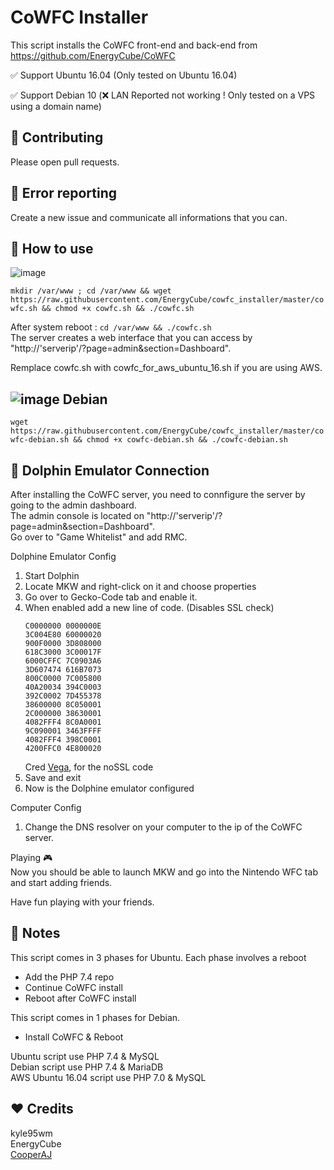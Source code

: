 CoWFC Installer
======

This script installs the CoWFC front-end and back-end from https://github.com/EnergyCube/CoWFC

✅ Support Ubuntu 16.04 (Only tested on Ubuntu 16.04)

✅ Support Debian 10 (❌ LAN Reported not working ! Only tested on a VPS using a domain name)

🔨 Contributing
-------

Please open pull requests.

🔧 Error reporting
-------

Create a new issue and communicate all informations that you can.

📝 How to use
-------

![image](https://upload.wikimedia.org/wikipedia/commons/thumb/9/9d/Ubuntu_logo.svg/100px-Ubuntu_logo.svg.png)

`mkdir /var/www ; cd /var/www && wget https://raw.githubusercontent.com/EnergyCube/cowfc_installer/master/cowfc.sh && chmod +x cowfc.sh && ./cowfc.sh`

After system reboot : `cd /var/www && ./cowfc.sh` <br/>
The server creates a web interface that you can access by "http://'serverip'/?page=admin&section=Dashboard".

Remplace cowfc.sh with cowfc_for_aws_ubuntu_16.sh if you are using AWS.

![image](https://www.debian.org/logos/openlogo-nd-25.png) Debian
----

`wget https://raw.githubusercontent.com/EnergyCube/cowfc_installer/master/cowfc-debian.sh && chmod +x cowfc-debian.sh && ./cowfc-debian.sh`

🐬 Dolphin Emulator Connection
-------
After installing the CoWFC server, you need to connfigure the server by going to the admin dashboard.<br/>
The admin console is located on "http://'serverip'/?page=admin&section=Dashboard".<br/> 
Go over to "Game Whitelist" and add RMC.

Dolphine Emulator Config

1. Start Dolphin
2. Locate MKW and right-click on it and choose properties
3. Go over to Gecko-Code tab and enable it.
4. When enabled add a new line of code. (Disables SSL check)<br/>
   ```
   C0000000 0000000E
   3C004E80 60000020
   900F0000 3D808000
   618C3000 3C00017F
   6000CFFC 7C0903A6
   3D607474 616B7073
   800C0000 7C005800
   40A20034 394C0003
   392C0002 7D455378
   38600000 8C050001
   2C000000 38630001
   4082FFF4 8C0A0001
   9C090001 3463FFFF
   4082FFF4 398C0001
   4200FFC0 4E800020
   ```
   Cred [Vega](https://mariokartwii.com/showthread.php?tid=1149), for the noSSL code
6. Save and exit
7. Now is the Dolphine emulator configured

Computer Config
1. Change the DNS resolver on your computer to the ip of the CoWFC server.

Playing 🎮 <br/>
Now you should be able to launch MKW and go into the Nintendo WFC tab and start adding friends.

Have fun playing with your friends.

📖 Notes
-------

This script comes in 3 phases for Ubuntu. Each phase involves a reboot
-	Add the PHP 7.4 repo
-	Continue CoWFC install
-	Reboot after CoWFC install

This script comes in 1 phases for Debian.
-	Install CoWFC & Reboot

Ubuntu script use PHP 7.4 & MySQL\
Debian script use PHP 7.4 & MariaDB\
AWS Ubuntu 16.04 script use PHP 7.0 & MySQL

❤️ Credits
-------
kyle95wm\
EnergyCube\
[CooperAJ](https://www.youtube.com/watch?v=VUoE6R071oo&t=1040s)


